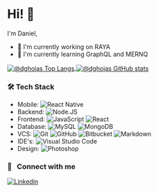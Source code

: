 # Hi! 👋

I'm Daniel,

- 🔭 I'm currently working on RAYA
- 🌱 I'm currently learning GraphQL and MERNQ

<a href="javascript:void(0);">
  <img align="center" src="https://github-readme-stats.vercel.app/api/top-langs/?username=dghojas&layout=compact&show_icons=true&hide_border=true&title_color=f4f4f4&icon_color=00d8fd&bg_color=193549&text_color=ffffff&hide=contribs" alt="@dghojas Top Langs" />
</a>
<a href="javascript:void(0);">
  <img align="center" src="https://github-readme-stats.vercel.app/api?username=dghojas&layout=compact&show_icons=true&hide_border=true&title_color=f4f4f4&icon_color=00d8fd&bg_color=193549&text_color=ffffff&hide=contribs" alt="@dghojas GitHub stats" />
</a>

### 🛠 Tech Stack

- Mobile: ![React Native](https://img.shields.io/badge/React_Native-20232A?style=flat-square&logo=react&logoColor=61DAFB)
- Backend: ![Node.JS](https://img.shields.io/badge/Node.js-43853D?style=flat-square&logo=node.js&logoColor=white)
- Frontend: ![JavaScript](https://img.shields.io/badge/JavaScript-F7DF1E?style=flat-square&logo=javascript&logoColor=black) ![React](https://img.shields.io/badge/React-20232A?style=flat-square&logo=react&logoColor=61DAFB)
- Database: ![MySQL](https://img.shields.io/badge/MySQL-00000F?style=flat-square&logo=mysql&logoColor=white) ![MongoDB](https://img.shields.io/badge/MongoDB-4EA94B?style=flat-square&logo=mongodb&logoColor=white)
- VCS: ![Git](https://img.shields.io/badge/GitHub-f54d27?style=flat-square&logo=git&logoColor=white) ![GitHub](https://img.shields.io/badge/GitHub-100000?style=flat-square&logo=github&logoColor=white) ![Bitbucket](https://img.shields.io/badge/Bitbucket-330F63?style=flat-square&logo=bitbucket&logoColor=white) ![Markdown](https://img.shields.io/badge/Markdown-000000?style=flat-square&logo=markdown&logoColor=white)
- IDE's: ![Visual Studio Code](https://img.shields.io/badge/-Visual%20Studio%20Code-25acf2?style=flat-square&logo=visual-studio-code&logoColor=white)
- Design: ![Photoshop](https://img.shields.io/badge/-Photoshop-0A1A2F?style=flat-square&logo=Photoshop&logoColor=white)

### 🤝 &nbsp; Connect with me
<a href="https://www.linkedin.com/in/dghojas/" target="_blank" rel="noopener noreferrer">![Linkedin](https://img.shields.io/badge/LinkedIn-0077B5?style=for-the-badge&logo=linkedin&logoColor=white)</a>
